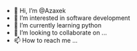 - 👋 Hi, I’m @Azaxek
- 👀 I’m interested in software development
- 🌱 I’m currently learning python
- 💞️ I’m looking to collaborate on ...
- 📫 How to reach me ...

<!---
Azaxek/Azaxek is a ✨ special ✨ repository because its `README.md` (this file) appears on your GitHub profile.
You can click the Preview link to take a look at your changes.
--->
